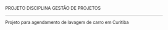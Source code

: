 PROJETO DISCIPLINA GESTÂO DE PROJETOS
*************************************
Projeto para agendamento de lavagem de carro em Curitiba